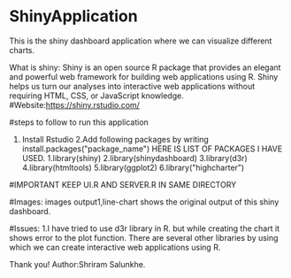 # ShinyApplication
This is the shiny dashboard application where we can visualize different charts.

What is shiny:
Shiny is an open source R package that provides an elegant and powerful web framework for building web applications using R. Shiny helps us turn our analyses into interactive web applications without requiring HTML, CSS, or JavaScript knowledge.
#Website:https://shiny.rstudio.com/



#steps to follow to run this application
1. Install Rstudio
2.Add following packages by writing
install.packages("package_name")
  HERE IS LIST OF PACKAGES I HAVE USED.
  1.library(shiny)
  2.library(shinydashboard)
  3.library(d3r)
  4.library(htmltools)
  5.library(ggplot2)
  6.library("highcharter")


#IMPORTANT
KEEP UI.R AND SERVER.R IN SAME DIRECTORY

#Images:
images output1,line-chart shows the original output of this shiny dashboard.

#Issues:
1.I have tried to use d3r library in R. but while creating the chart it shows error to the plot function.
There are several other libraries by using which we can create interactive web applications using R.

Thank you!
Author:Shriram Salunkhe.
